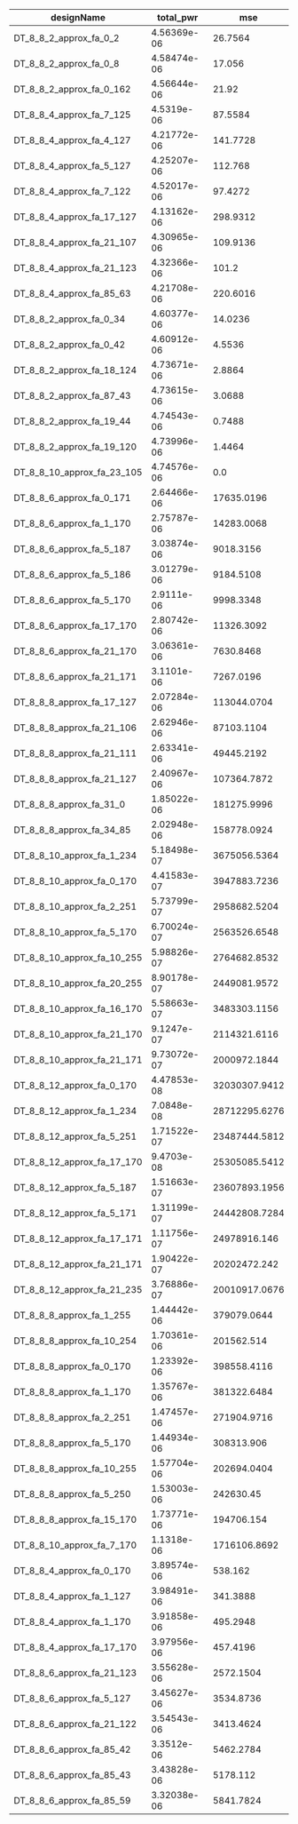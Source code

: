 | designName                 | total_pwr   | mse           |
| -------------------------- | ----------- | ------------- |
| DT_8_8_2_approx_fa_0_2     | 4.56369e-06 | 26.7564       |
| DT_8_8_2_approx_fa_0_8     | 4.58474e-06 | 17.056        |
| DT_8_8_2_approx_fa_0_162   | 4.56644e-06 | 21.92         |
| DT_8_8_4_approx_fa_7_125   | 4.5319e-06  | 87.5584       |
| DT_8_8_4_approx_fa_4_127   | 4.21772e-06 | 141.7728      |
| DT_8_8_4_approx_fa_5_127   | 4.25207e-06 | 112.768       |
| DT_8_8_4_approx_fa_7_122   | 4.52017e-06 | 97.4272       |
| DT_8_8_4_approx_fa_17_127  | 4.13162e-06 | 298.9312      |
| DT_8_8_4_approx_fa_21_107  | 4.30965e-06 | 109.9136      |
| DT_8_8_4_approx_fa_21_123  | 4.32366e-06 | 101.2         |
| DT_8_8_4_approx_fa_85_63   | 4.21708e-06 | 220.6016      |
| DT_8_8_2_approx_fa_0_34    | 4.60377e-06 | 14.0236       |
| DT_8_8_2_approx_fa_0_42    | 4.60912e-06 | 4.5536        |
| DT_8_8_2_approx_fa_18_124  | 4.73671e-06 | 2.8864        |
| DT_8_8_2_approx_fa_87_43   | 4.73615e-06 | 3.0688        |
| DT_8_8_2_approx_fa_19_44   | 4.74543e-06 | 0.7488        |
| DT_8_8_2_approx_fa_19_120  | 4.73996e-06 | 1.4464        |
| DT_8_8_10_approx_fa_23_105 | 4.74576e-06 | 0.0           |
| DT_8_8_6_approx_fa_0_171   | 2.64466e-06 | 17635.0196    |
| DT_8_8_6_approx_fa_1_170   | 2.75787e-06 | 14283.0068    |
| DT_8_8_6_approx_fa_5_187   | 3.03874e-06 | 9018.3156     |
| DT_8_8_6_approx_fa_5_186   | 3.01279e-06 | 9184.5108     |
| DT_8_8_6_approx_fa_5_170   | 2.9111e-06  | 9998.3348     |
| DT_8_8_6_approx_fa_17_170  | 2.80742e-06 | 11326.3092    |
| DT_8_8_6_approx_fa_21_170  | 3.06361e-06 | 7630.8468     |
| DT_8_8_6_approx_fa_21_171  | 3.1101e-06  | 7267.0196     |
| DT_8_8_8_approx_fa_17_127  | 2.07284e-06 | 113044.0704   |
| DT_8_8_8_approx_fa_21_106  | 2.62946e-06 | 87103.1104    |
| DT_8_8_8_approx_fa_21_111  | 2.63341e-06 | 49445.2192    |
| DT_8_8_8_approx_fa_21_127  | 2.40967e-06 | 107364.7872   |
| DT_8_8_8_approx_fa_31_0    | 1.85022e-06 | 181275.9996   |
| DT_8_8_8_approx_fa_34_85   | 2.02948e-06 | 158778.0924   |
| DT_8_8_10_approx_fa_1_234  | 5.18498e-07 | 3675056.5364  |
| DT_8_8_10_approx_fa_0_170  | 4.41583e-07 | 3947883.7236  |
| DT_8_8_10_approx_fa_2_251  | 5.73799e-07 | 2958682.5204  |
| DT_8_8_10_approx_fa_5_170  | 6.70024e-07 | 2563526.6548  |
| DT_8_8_10_approx_fa_10_255 | 5.98826e-07 | 2764682.8532  |
| DT_8_8_10_approx_fa_20_255 | 8.90178e-07 | 2449081.9572  |
| DT_8_8_10_approx_fa_16_170 | 5.58663e-07 | 3483303.1156  |
| DT_8_8_10_approx_fa_21_170 | 9.1247e-07  | 2114321.6116  |
| DT_8_8_10_approx_fa_21_171 | 9.73072e-07 | 2000972.1844  |
| DT_8_8_12_approx_fa_0_170  | 4.47853e-08 | 32030307.9412 |
| DT_8_8_12_approx_fa_1_234  | 7.0848e-08  | 28712295.6276 |
| DT_8_8_12_approx_fa_5_251  | 1.71522e-07 | 23487444.5812 |
| DT_8_8_12_approx_fa_17_170 | 9.4703e-08  | 25305085.5412 |
| DT_8_8_12_approx_fa_5_187  | 1.51663e-07 | 23607893.1956 |
| DT_8_8_12_approx_fa_5_171  | 1.31199e-07 | 24442808.7284 |
| DT_8_8_12_approx_fa_17_171 | 1.11756e-07 | 24978916.146  |
| DT_8_8_12_approx_fa_21_171 | 1.90422e-07 | 20202472.242  |
| DT_8_8_12_approx_fa_21_235 | 3.76886e-07 | 20010917.0676 |
| DT_8_8_8_approx_fa_1_255   | 1.44442e-06 | 379079.0644   |
| DT_8_8_8_approx_fa_10_254  | 1.70361e-06 | 201562.514    |
| DT_8_8_8_approx_fa_0_170   | 1.23392e-06 | 398558.4116   |
| DT_8_8_8_approx_fa_1_170   | 1.35767e-06 | 381322.6484   |
| DT_8_8_8_approx_fa_2_251   | 1.47457e-06 | 271904.9716   |
| DT_8_8_8_approx_fa_5_170   | 1.44934e-06 | 308313.906    |
| DT_8_8_8_approx_fa_10_255  | 1.57704e-06 | 202694.0404   |
| DT_8_8_8_approx_fa_5_250   | 1.53003e-06 | 242630.45     |
| DT_8_8_8_approx_fa_15_170  | 1.73771e-06 | 194706.154    |
| DT_8_8_10_approx_fa_7_170  | 1.1318e-06  | 1716106.8692  |
| DT_8_8_4_approx_fa_0_170   | 3.89574e-06 | 538.162       |
| DT_8_8_4_approx_fa_1_127   | 3.98491e-06 | 341.3888      |
| DT_8_8_4_approx_fa_1_170   | 3.91858e-06 | 495.2948      |
| DT_8_8_4_approx_fa_17_170  | 3.97956e-06 | 457.4196      |
| DT_8_8_6_approx_fa_21_123  | 3.55628e-06 | 2572.1504     |
| DT_8_8_6_approx_fa_5_127   | 3.45627e-06 | 3534.8736     |
| DT_8_8_6_approx_fa_21_122  | 3.54543e-06 | 3413.4624     |
| DT_8_8_6_approx_fa_85_42   | 3.3512e-06  | 5462.2784     |
| DT_8_8_6_approx_fa_85_43   | 3.43828e-06 | 5178.112      |
| DT_8_8_6_approx_fa_85_59   | 3.32038e-06 | 5841.7824     |
